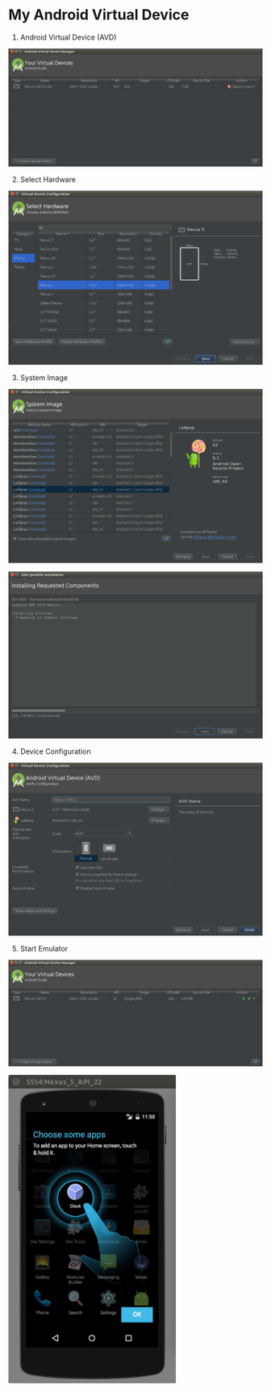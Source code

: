 # My Android Virtual Device

1. Android Virtual Device (AVD)
  
  ![](https://github.com/ISILAndroid/am1_group2016_2/blob/Lesson1/avd_emulator/avd01.png)

2. Select Hardware

  ![](https://github.com/ISILAndroid/am1_group2016_2/blob/Lesson1/avd_emulator/avd2.png)
  
3. System Image

  ![](https://github.com/ISILAndroid/am1_group2016_2/blob/Lesson1/avd_emulator/avd3.png)
  
  ![](https://github.com/ISILAndroid/am1_group2016_2/blob/Lesson1/avd_emulator/avd4.png)
  
4. Device Configuration
  
  ![](https://github.com/ISILAndroid/am1_group2016_2/blob/Lesson1/avd_emulator/avd5.png)
  
5. Start Emulator

 ![](https://github.com/ISILAndroid/am1_group2016_2/blob/Lesson1/avd_emulator/avd6.png)
 
  ![](https://github.com/ISILAndroid/am1_group2016_2/blob/Lesson1/avd_emulator/avd7.png)
